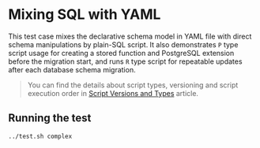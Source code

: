 # Mixing SQL with YAML

This test case mixes the declarative schema model in YAML file with direct schema manipulations by plain-SQL script. It also demonstrates `P` type script usage for creating a stored function and PostgreSQL extension before the migration start, and runs `R` type script for repeatable updates after each database schema migration.

> You can find the details about script types, versioning and script execution order in [Script Versions and Types](https://www.dbinvent.com/rdbm/guide/script-versions-and-types) article.

## Running the test

```shell
../test.sh complex
```

